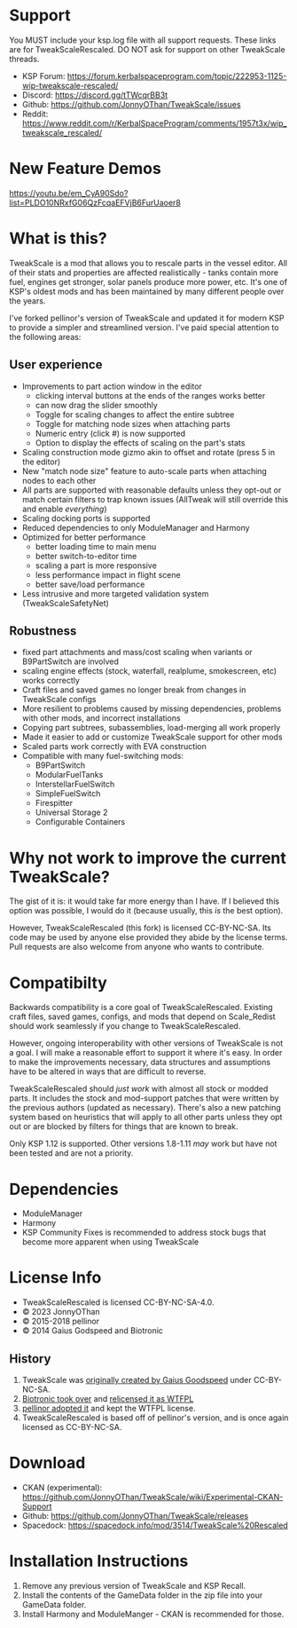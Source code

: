 # Support

You MUST include your ksp.log file with all support requests.  These links are for TweakScaleRescaled.  DO NOT ask for support on other TweakScale threads.

* KSP Forum: <https://forum.kerbalspaceprogram.com/topic/222953-1125-wip-tweakscale-rescaled/>
* Discord: <https://discord.gg/tTWcqrBB3t>
* Github: <https://github.com/JonnyOThan/TweakScale/issues>
* Reddit: <https://www.reddit.com/r/KerbalSpaceProgram/comments/1957t3x/wip_tweakscale_rescaled/>

# New Feature Demos

<https://youtu.be/em_CyA90Sdo?list=PLDO10NRxfG06QzFcqaEFVjB6FurUaoer8>

# What is this?

TweakScale is a mod that allows you to rescale parts in the vessel editor.  All of their stats and properties are affected realistically - tanks contain more fuel, engines get stronger, solar panels produce more power, etc.  It's one of KSP's oldest mods and has been maintained by many different people over the years.

I've forked pellinor's version of TweakScale and updated it for modern KSP to provide a simpler and streamlined version.  I've paid special attention to the following areas:

## User experience

* Improvements to part action window in the editor
  * clicking interval buttons at the ends of the ranges works better
  * can now drag the slider smoothly
  * Toggle for scaling changes to affect the entire subtree
  * Toggle for matching node sizes when attaching parts
  * Numeric entry (click #) is now supported
  * Option to display the effects of scaling on the part's stats
* Scaling construction mode gizmo akin to offset and rotate (press 5 in the editor)
* New "match node size" feature to auto-scale parts when attaching nodes to each other
* All parts are supported with reasonable defaults unless they opt-out or match certain filters to trap known issues (AllTweak will still override this and enable *everything*)
* Scaling docking ports is supported
* Reduced dependencies to only ModuleManager and Harmony
* Optimized for better performance
  * better loading time to main menu
  * better switch-to-editor time
  * scaling a part is more responsive
  * less performance impact in flight scene
  * better save/load performance
* Less intrusive and more targeted validation system (TweakScaleSafetyNet)

## Robustness

* fixed part attachments and mass/cost scaling when variants or B9PartSwitch are involved
* scaling engine effects (stock, waterfall, realplume, smokescreen, etc) works correctly
* Craft files and saved games no longer break from changes in TweakScale configs
* More resilient to problems caused by missing dependencies, problems with other mods, and incorrect installations
* Copying part subtrees, subassemblies, load-merging all work properly
* Made it easier to add or customize TweakScale support for other mods
* Scaled parts work correctly with EVA construction
* Compatible with many fuel-switching mods:
  * B9PartSwitch
  * ModularFuelTanks
  * InterstellarFuelSwitch
  * SimpleFuelSwitch
  * Firespitter
  * Universal Storage 2
  * Configurable Containers

# Why not work to improve the current TweakScale?

The gist of it is: it would take far more energy than I have.  If I believed this option was possible, I would do it (because usually, this *is* the best option).

However, TweakScaleRescaled (this fork) is licensed CC-BY-NC-SA.  Its code may be used by anyone else provided they abide by the license terms.  Pull requests are also welcome from anyone who wants to contribute.

# Compatibilty

Backwards compatibility is a core goal of TweakScaleRescaled.  Existing craft files, saved games, configs, and mods that depend on Scale\_Redist should work seamlessly if you change to TweakScaleRescaled.

However, ongoing interoperability with other versions of TweakScale is not a goal.  I will make a reasonable effort to support it where it's easy.  In order to make the improvements necessary, data structures and assumptions have to be altered in ways that are difficult to reverse.

TweakScaleRescaled should *just work* with almost all stock or modded parts.  It includes the stock and mod-support patches that were written by the previous authors (updated as necessary).  There's also a new patching system based on heuristics that will apply to all other parts unless they opt out or are blocked by filters for things that are known to break.

Only KSP 1.12 is supported.  Other versions 1.8-1.11 *may* work but have not been tested and are not a priority.

# Dependencies

* ModuleManager
* Harmony
* KSP Community Fixes is recommended to address stock bugs that become more apparent when using TweakScale

# License Info

* TweakScaleRescaled is licensed CC-BY-NC-SA-4.0.
* © 2023 JonnyOThan
* © 2015-2018 pellinor
* © 2014 Gaius Godspeed and Biotronic

## History

1. TweakScale was [originally created by Gaius Goodspeed](https://forum.kerbalspaceprogram.com/topic/65819-0235-goodspeed-aerospace-parts-v201441b/) under CC-BY-NC-SA.
2. [Biotronic took over](https://forum.kerbalspaceprogram.com/topic/72554-090-tweakscale-rescale-everything-v150-2014-12-24-1040-utc/) and [relicensed it as WTFPL](https://forum.kerbalspaceprogram.com/topic/72554-090-tweakscale-rescale-everything-v150-2014-12-24-1040-utc/?do=findComment&comment=1204240)
3. [pellinor adopted it](https://forum.kerbalspaceprogram.com/topic/101540-14x-tweakscale-v2312apr-16/) and kept the WTFPL license.
4. TweakScaleRescaled is based off of pellinor's version, and is once again licensed as CC-BY-NC-SA.

# Download

* CKAN (experimental): <https://github.com/JonnyOThan/TweakScale/wiki/Experimental-CKAN-Support>
* Github: <https://github.com/JonnyOThan/TweakScale/releases>
* Spacedock: <https://spacedock.info/mod/3514/TweakScale%20Rescaled>

# Installation Instructions

1. Remove any previous version of TweakScale and KSP Recall.
2. Install the contents of the GameData folder in the zip file into your GameData folder.
3. Install Harmony and ModuleManger - CKAN is recommended for those.
